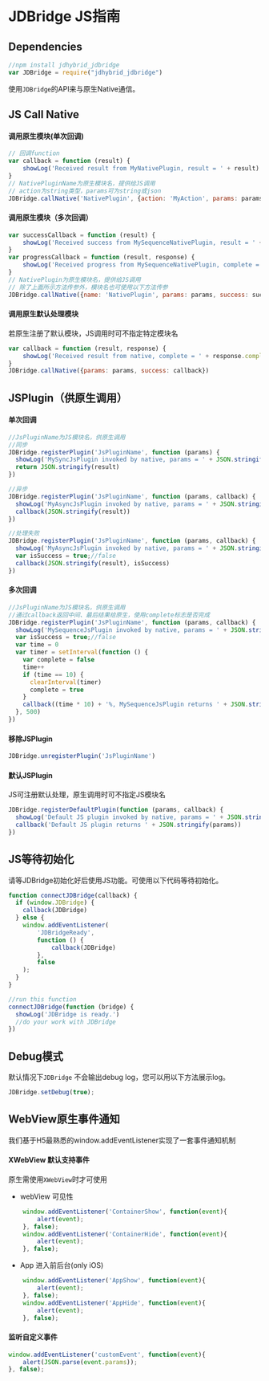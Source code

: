 # JDBridge JS指南

## Dependencies

```javascript
//npm install jdhybrid_jdbridge
var JDBridge = require("jdhybrid_jdbridge")
```

使用`JDBridge`的API来与原生Native通信。

## JS Call Native

#### 调用原生模块(单次回调)

```javascript
// 回调function
var callback = function (result) {
	showLog('Received result from MyNativePlugin, result = ' + result)
}
// NativePluginName为原生模块名，提供给JS调用
// action为string类型，params可为string或json
JDBridge.callNative('NativePlugin', {action: 'MyAction', params: params, success: callback})
```

#### 调用原生模块（多次回调）

```javascript
var successCallback = function (result) {
	showLog('Received success from MySequenceNativePlugin, result = ' + result)
}
var progressCallback = function (result, response) {
	showLog('Received progress from MySequenceNativePlugin, complete = ' + response.complete + ', msg = ' + response.msg + ', result = ' + result)
}
// NativePlugin为原生模块名，提供给JS调用
// 除了上面所示方法传参外，模块名也可使用以下方法传参
JDBridge.callNative({name: 'NativePlugin', params: params, success: successCallback, progress: progressCallback})
```

#### 调用原生默认处理模块

若原生注册了默认模块，JS调用时可不指定特定模块名

```javascript
var callback = function (result, response) {
	showLog('Received result from native, complete = ' + response.complete + ', msg = ' + response.msg + ', result = ' + result)
}
JDBridge.callNative({params: params, success: callback})
```



## JSPlugin（供原生调用）

#### 单次回调

```javascript
//JsPluginName为JS模块名，供原生调用
//同步
JDBridge.registerPlugin('JsPluginName', function (params) {
  showLog('MySyncJsPlugin invoked by native, params = ' + JSON.stringify(params))
  return JSON.stringify(result)
})

//异步
JDBridge.registerPlugin('JsPluginName', function (params, callback) {
  showLog('MyAsyncJsPlugin invoked by native, params = ' + JSON.stringify(params))
  callback(JSON.stringify(result))
})

//处理失败
JDBridge.registerPlugin('JsPluginName', function (params, callback) {
  showLog('MyAsyncJsPlugin invoked by native, params = ' + JSON.stringify(params))
  var isSuccess = true;//false
  callback(JSON.stringify(result), isSuccess)
})
```

#### 多次回调

```javascript
//JsPluginName为JS模块名，供原生调用
//通过callback返回中间、最后结果给原生，使用complete标志是否完成
JDBridge.registerPlugin('JsPluginName', function (params, callback) {
  showLog('MySequenceJsPlugin invoked by native, params = ' + JSON.stringify(params))
  var isSuccess = true;//false
  var time = 0
  var timer = setInterval(function () {
    var complete = false
    time++
    if (time == 10) {
      clearInterval(timer)
      complete = true
    }
    callback((time * 10) + '%, MySequenceJsPlugin returns ' + JSON.stringify(result), isSuccess, complete)
  }, 500)
})
```

#### 移除JSPlugin

```javascript
JDBridge.unregisterPlugin('JsPluginName')
```

#### 默认JSPlugin

JS可注册默认处理，原生调用时可不指定JS模块名

```javascript
JDBridge.registerDefaultPlugin(function (params, callback) {
  showLog('Default JS plugin invoked by native, params = ' + JSON.stringify(params))
  callback('Default JS plugin returns ' + JSON.stringify(params))
})
```

## JS等待初始化

请等JDBridge初始化好后使用JS功能。可使用以下代码等待初始化。

```javascript
function connectJDBridge(callback) {
  if (window.JDBridge) {
  	callback(JDBridge)
  } else {
  	window.addEventListener(
  		'JDBridgeReady',
  		function () {
  			callback(JDBridge)
  		},
  		false
  	);
  }
}

//run this function
connectJDBridge(function (bridge) {
  showLog('JDBridge is ready.')
  //do your work with JDBridge
})
```

## Debug模式

默认情况下`JDBridge` 不会输出debug log，您可以用以下方法展示log。

```javascript
JDBridge.setDebug(true);
```

## WebView原生事件通知

我们基于H5最熟悉的window.addEventListener实现了一套事件通知机制

#### XWebView 默认支持事件

原生需使用`XWebView`时才可使用

* webView 可见性
```javascript
    window.addEventListener('ContainerShow', function(event){
        alert(event);
    }, false);
    window.addEventListener('ContainerHide', function(event){
        alert(event);
    }, false);
```

* App 进入前后台(only iOS)
```javascript
    window.addEventListener('AppShow', function(event){
        alert(event);
    }, false);
    window.addEventListener('AppHide', function(event){
        alert(event);
    }, false);
```

#### 监听自定义事件

```javascript
window.addEventListener('customEvent', function(event){
	alert(JSON.parse(event.params));
}, false);
```
